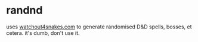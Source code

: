 # randnd

uses [watchout4snakes.com](http://watchout4snakes.com/Random/RandomPhrase) to
generate randomised D&D spells, bosses, et cetera. it's dumb, don't use it.
